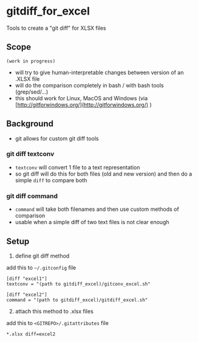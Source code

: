 # gitdiff_for_excel
Tools to create a "git diff" for XLSX files

## Scope

	(work in progress)

* will try to give human-interpretable changes between version of an .XLSX file
* will do the comparison completely in bash / with bash tools (grep/sed/...)
* this should work for Linux, MacOS and Windows (via [http://gitforwindows.org/](http://gitforwindows.org/) )

## Background

* git allows for custom git diff tools

### git diff textconv

* `textconv` will convert 1 file to a text representation
* so git diff will do this for both files (old and new version) and then do a simple `diff` to compare both


### git diff command

* `command` will take both filenames and then use custom methods of comparison
* usable when a simple diff of two text files is not clear enough

## Setup

1.	define git diff method

add this to `~/.gitconfig` file

	[diff "excel1"]
	textconv = "(path to gitdiff_excel)/gitconv_excel.sh"

	[diff "excel2"]
	command = "(path to gitdiff_excel)/gitdiff_excel.sh"


2.	attach this method to .xlsx files

add this to `<GITREPO>/.gitattributes` file

	*.xlsx diff=excel2
